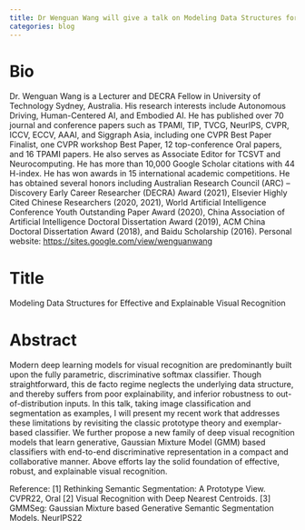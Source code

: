 ```yaml
---
title: Dr Wenguan Wang will give a talk on Modeling Data Structures for Effective and Explainable Visual Recognition
categories: blog
---
```



#	Bio
Dr. Wenguan Wang is a Lecturer and DECRA Fellow in University of Technology Sydney, Australia. His research interests include Autonomous Driving, Human-Centered AI, and Embodied AI. He has published over 70 journal and conference papers such as TPAMI, TIP, TVCG, NeurIPS, CVPR, ICCV, ECCV, AAAI, and Siggraph Asia, including one CVPR Best Paper Finalist, one CVPR workshop Best Paper, 12 top-conference Oral papers, and 16 TPAMI papers. He also serves as Associate Editor for TCSVT and Neurocomputing. He has more than 10,000 Google Scholar citations with 44 H-index. He has won awards in 15 international academic competitions. He has obtained several honors including Australian Research Council (ARC) –Discovery Early Career Researcher (DECRA) Award (2021), Elsevier Highly Cited Chinese Researchers (2020, 2021), World Artificial Intelligence Conference Youth Outstanding Paper Award (2020), China Association of Artificial Intelligence Doctoral Dissertation Award (2019), ACM China Doctoral Dissertation Award (2018), and Baidu Scholarship (2016).
Personal website: https://sites.google.com/view/wenguanwang

#	Title
Modeling Data Structures for Effective and Explainable Visual Recognition

#	Abstract
Modern deep learning models for visual recognition are predominantly built upon the fully parametric, discriminative softmax classifier. Though straightforward, this de facto regime neglects the underlying data structure, and thereby suffers from poor explainability, and inferior robustness to out-of-distribution inputs. In this talk, taking image classification and segmentation as examples, I will present my recent work that addresses these limitations by revisiting the classic prototype theory and exemplar-based classifier. We further propose a new family of deep visual recognition models that learn generative, Gaussian Mixture Model (GMM) based classifiers with end-to-end discriminative representation in a compact and collaborative manner. Above efforts lay the solid foundation of effective, robust, and explainable visual recognition. 


Reference:
[1] Rethinking Semantic Segmentation: A Prototype View. CVPR22, Oral
[2] Visual Recognition with Deep Nearest Centroids. 
[3] GMMSeg: Gaussian Mixture based Generative Semantic Segmentation Models. NeurIPS22
